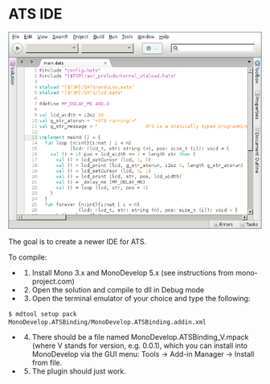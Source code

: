 ATS IDE
=======

![](screenshots/screenshot_as_editor.png)

The goal is to create a newer IDE for ATS.

To compile:

* 1. Install Mono 3.x and MonoDevelop 5.x (see instructions from mono-project.com)
* 2. Open the solution and compile to dll in Debug mode
* 3. Open the terminal emulator of your choice and type the following:

```
$ mdtool setup pack MonoDevelop.ATSBinding/MonoDevelop.ATSBinding.addin.xml
```

* 4. There should be a file named MonoDevelop.ATSBinding_V.mpack (where V stands for version, e.g. 0.0.1), which you can install into MonoDevelop via the GUI menu: Tools -> Add-in Manager -> Install from file.
* 5. The plugin should just work.
